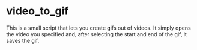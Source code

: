 # video_to_gif

This is a small script that lets you create gifs out of videos.
It simply opens the video you specified and, after selecting the start and end of the gif, it saves the gif.
